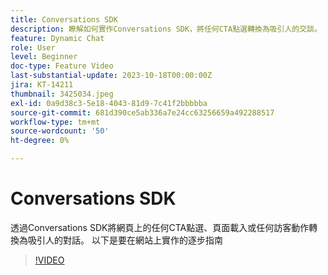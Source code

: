 ```yaml
---
title: Conversations SDK
description: 瞭解如何實作Conversations SDK，將任何CTA點選轉換為吸引人的交談。
feature: Dynamic Chat
role: User
level: Beginner
doc-type: Feature Video
last-substantial-update: 2023-10-18T00:00:00Z
jira: KT-14211
thumbnail: 3425034.jpeg
exl-id: 0a9d38c3-5e18-4043-81d9-7c41f2bbbbba
source-git-commit: 681d390ce5ab336a7e24cc63256659a492288517
workflow-type: tm+mt
source-wordcount: '50'
ht-degree: 0%

---
```


# Conversations SDK

透過Conversations SDK將網頁上的任何CTA點選、頁面載入或任何訪客動作轉換為吸引人的對話。 以下是要在網站上實作的逐步指南

>[!VIDEO](https://video.tv.adobe.com/v/3448873/?learn=on&captions=chi_hant)
